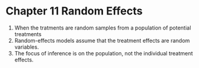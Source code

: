# Chapter 11 Random Effects
1. When the tratments are random samples from a population of potential treatments
2. Random-effects models assume that the treatment effects are random variables.
3. The focus of inference is on the population, not the individual treatment effects.

